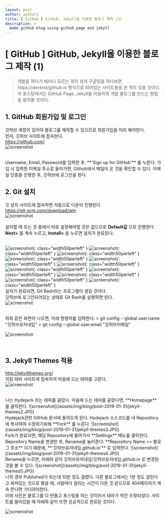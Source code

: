 ```yaml
---
layout: post
author: author1
title: [ GitHub ] GitHub, Jekyll을 이용한 블로그 제작 (1)
description: >
  make github blog using github page and jekyll
---
```

# [ GitHub ] GitHub, Jekyll을 이용한 블로그 제작 (1)
> 개발을 하다가 에러나 모르는 것이 생겨 구글링을 하다보면
> https://devtest/github.io 형식으로 되어있는 사이트들을 본 적이 있을 것이다.  
> 이 포스팅에서는 GitHub Page, Jekyll을 이용하여 개발 블로그를 만드는 방법을 알아볼 것이다.

## 1. GitHub 회원가입 및 로그인
깃허브 계정이 있어야 블로그를 제작할 수 있으므로 회원가입을 미리 해야한다.  
먼저, 깃허브 사이트에 접속한다.  
<https://github.com/>  
![screenshot](/assets/img/blog/post-2019-01-31/github-signup-view.JPG)  

<br>
Username, Email, Password를 입력한 후, **'Sign up for GitHub'** 를 누른다.  
가입 시 입력한 이메일 주소로 들어가면, Github에서 메일이 온 것을 확인할 수 있다.  
이메일 인증을 진행한 후, 깃허브에 로그인을 한다.

<br>

## 2. Git 설치
깃 설치 사이트에 접속하면 자동으로 다운이 진행된다.  
<https://git-scm.com/download/win>  
![screenshot](/assets/img/blog/post-2019-01-31/git-site.JPG)  
<br>
설치할 때 뜨는 것 중에서 따로 설정해야할 것은 없으므로 **Default값** 으로 진행한다.  
**Next>** 를 계속 누르고, **Install>** 을 누르면 설치가 완료된다.  
<br>

![screenshot](/assets/img/blog/post-2019-01-31/git-setup1.JPG){: class="width50perleft" }
![screenshot](/assets/img/blog/post-2019-01-31/git-setup2.JPG){: class="width50perleft" }
![screenshot](/assets/img/blog/post-2019-01-31/git-setup3.JPG){: class="width50perleft" }
![screenshot](/assets/img/blog/post-2019-01-31/git-setup4.JPG){: class="width50perleft" }
![screenshot](/assets/img/blog/post-2019-01-31/git-setup5.JPG){: class="width50perleft" }
![screenshot](/assets/img/blog/post-2019-01-31/git-setup6.JPG){: class="width50perleft" }
![screenshot](/assets/img/blog/post-2019-01-31/git-setup7.JPG){: class="width50perleft" }
![screenshot](/assets/img/blog/post-2019-01-31/git-setup8.JPG){: class="width50perleft" }
![screenshot](/assets/img/blog/post-2019-01-31/git-setup9.JPG){: class="width50perleft" }
![screenshot](/assets/img/blog/post-2019-01-31/git-setup10.JPG){: class="width50perleft" }
![screenshot](/assets/img/blog/post-2019-01-31/git-setup11.JPG){: class="width50perleft" }
<br>
설치가 완료되면, Git Bash라는 프로그램이 생길 것이다.  
깃허브에 로그인되어있는 상태로 Git Bash를 실행하면 된다.  
![screenshot](/assets/img/blog/post-2019-01-31/git-bash1.JPG)  

<br>
위와 같은 화면이 나오면, 아래 명령어를 입력한다.  
> git config --global user.name "깃허브유저네임"  
> git config --global user.email "깃허브이메일"  

![screenshot](/assets/img/blog/post-2019-01-31/git-bash2.JPG)  

<br>

## 3. Jekyll Themes 적용
<http://jekyllthemes.org/>  
지킬 테마 사이트에 접속하여 마음에 드는 테마를 고른다.  
![screenshot](/assets/img/blog/post-2019-01-31/jekyll-themes1.JPG)  

<br>
나는 Hydejack 라는 테마를 골랐다.  
마음에 드는 테마를 골랐다면, **Homepage** 를 클릭한다.  
![screenshot](/assets/img/blog/post-2019-01-31/jekyll-themes2.JPG)  

<br>
Hydejack관련 GitHub 문서에 들어오게 된다.  
Hydejack 소스코드를 내 Repository에 복사하여 수정하기위해 **Fork** 를 누른다.  
![screenshot](/assets/img/blog/post-2019-01-31/jekyll-themes3.JPG)  

<br>
Fork가 완료되면, 해당 Repository에 들어가서 **Settings** 메뉴를 클릭한다.  
Repository Name을 변경한 후, Rename을 눌러준다.  
**Repository Name == 블로그 주소** 이기 때문에, **'깃허브유저네임.github.io'** 로 입력한다.  
![screenshot](/assets/img/blog/post-2019-01-31/jekyll-themes4.JPG)  

<br>
Rename을 누르면, 아래와 같이 깃허브유저네임/깃허브유저네임.github.io 로 변경된 것을 볼 수 있다.  
![screenshot](/assets/img/blog/post-2019-01-31/jekyll-themes5.JPG)  

<br>
나의 경우 Published가 되는데 10분 정도 걸렸다.
다른 블로그에서는 1분 정도 걸린다고 써져있는 것으로 봤을 때,
사람마다 걸리는 시간이 다른 것 같으므로 404페이지가 계속 뜬다면 기다려야한다.  
<br>
아래 사진은 블로그를 다 만들고 포스팅을 하는 것이어서 테마가 약간 수정되었다.  
사이트를 들어갔을 때 아래와 같이 뜨면 성공적으로 완료된 것이다.  

![screenshot](/assets/img/blog/post-2019-01-31/jekyll-themes6.JPG)  
